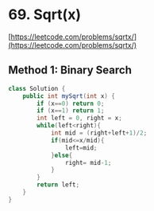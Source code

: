 # **69. Sqrt(x)**

[https://leetcode.com/problems/sqrtx/](https://leetcode.com/problems/sqrtx/)

## Method 1: Binary Search
```java
class Solution {
    public int mySqrt(int x) {
        if (x==0) return 0;
        if (x==1) return 1;
        int left = 0, right = x;
        while(left<right){
            int mid = (right+left+1)/2;
            if(mid<=x/mid){
                left=mid;
            }else{
                right= mid-1;
            }
        }
        return left;
    }
}
```
